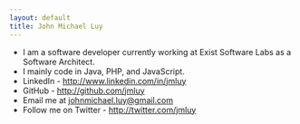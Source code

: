 ```yaml
---
layout: default
title: John Michael Luy
---
```


* I am a software developer currently working at Exist Software Labs as a Software Architect.
* I mainly code in Java, PHP, and JavaScript.
* LinkedIn - <http://www.linkedin.com/in/jmluy>
* GitHub - <http://github.com/jmluy>
* Email me at <johnmichael.luy@gmail.com>
* Follow me on Twitter - <http://twitter.com/jmluy>
